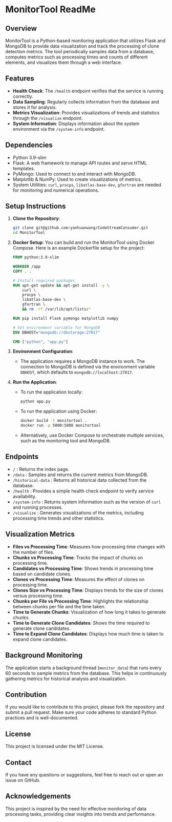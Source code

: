# MonitorTool ReadMe

## Overview

MonitorTool is a Python-based monitoring application that utilizes Flask and MongoDB to provide data visualization and track the processing of clone detection metrics. The tool periodically samples data from a database, computes metrics such as processing times and counts of different elements, and visualizes them through a web interface.

## Features
- **Health Check**: The `/health` endpoint verifies that the service is running correctly.
- **Data Sampling**: Regularly collects information from the database and stores it for analysis.
- **Metrics Visualization**: Provides visualizations of trends and statistics through the `/visualize` endpoint.
- **System Information**: Displays information about the system environment via the `/system-info` endpoint.

## Dependencies

- Python 3.9-slim
- Flask: A web framework to manage API routes and serve HTML templates.
- PyMongo: Used to connect to and interact with MongoDB.
- Matplotlib & NumPy: Used to create visualizations of metrics.
- System Utilities: `curl`, `procps`, `libatlas-base-dev`, `gfortran` are needed for monitoring and numerical operations.

## Setup Instructions

1. **Clone the Repository**:
   ```bash
   git clone git@github.com:yanhuanwang/CodeStreamConsumer.git
   cd MonitorTool
   ```

2. **Docker Setup**:
   You can build and run the MonitorTool using Docker Compose. Here is an example Dockerfile setup for the project:

   ```dockerfile
   FROM python:3.9-slim

   WORKDIR /app
   COPY . .

   # Install required packages
   RUN apt-get update && apt-get install -y \
       curl \
       procps \
       libatlas-base-dev \
       gfortran \
       && rm -rf /var/lib/apt/lists/*

   RUN pip install Flask pymongo matplotlib numpy

   # Set environment variable for MongoDB
   ENV DBHOST="mongodb://dbstorage:27017"

   CMD ["python", "app.py"]
   ```

3. **Environment Configuration**:
   - The application requires a MongoDB instance to work. The connection to MongoDB is defined via the environment variable `DBHOST`, which defaults to `mongodb://localhost:27017`.

4. **Run the Application**:
   - To run the application locally:
     ```bash
     python app.py
     ```
   - To run the application using Docker:
     ```bash
     docker build -t monitortool .
     docker run -p 5000:5000 monitortool
     ```
   - Alternatively, use Docker Compose to orchestrate multiple services, such as the monitoring tool and MongoDB.

## Endpoints

- `/` : Returns the index page.
- `/data` : Samples and returns the current metrics from MongoDB.
- `/historical-data` : Returns all historical data collected from the database.
- `/health` : Provides a simple health check endpoint to verify service availability.
- `/system-info` : Returns system information such as the version of `curl` and running processes.
- `/visualize` : Generates visualizations of the metrics, including processing time trends and other statistics.

## Visualization Metrics

- **Files vs Processing Time**: Measures how processing time changes with the number of files.
- **Chunks vs Processing Time**: Tracks the impact of chunks on processing time.
- **Candidates vs Processing Time**: Shows trends in processing time based on candidate clones.
- **Clones vs Processing Time**: Measures the effect of clones on processing time.
- **Clones Size vs Processing Time**: Displays trends for the size of clones versus processing time.
- **Chunks per File vs Processing Time**: Highlights the relationship between chunks per file and the time taken.
- **Time to Generate Chunks**: Visualization of how long it takes to generate chunks.
- **Time to Generate Clone Candidates**: Shows the time required to generate clone candidates.
- **Time to Expand Clone Candidates**: Displays how much time is taken to expand clone candidates.

## Background Monitoring

The application starts a background thread (`monitor_data`) that runs every 60 seconds to sample metrics from the database. This helps in continuously gathering metrics for historical analysis and visualization.

## Contribution

If you would like to contribute to this project, please fork the repository and submit a pull request. Make sure your code adheres to standard Python practices and is well-documented.

## License

This project is licensed under the MIT License.

## Contact

If you have any questions or suggestions, feel free to reach out or open an issue on GitHub.

## Acknowledgements

This project is inspired by the need for effective monitoring of data processing tasks, providing clear insights into trends and performance.